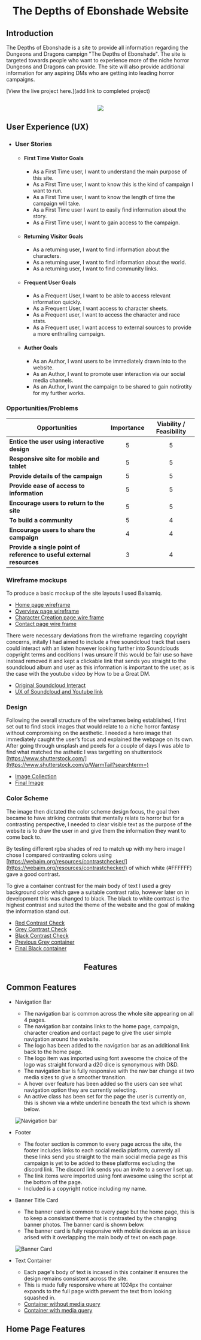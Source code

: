 <h1 align="center">The Depths of Ebonshade Website</h1>

## Introduction
The Depths of Ebonshade is a site to provide all information regarding the Dungeons and Dragons campign "The Depths of Ebonshade". The site is targeted towards people who want to experience more of the niche horror Dungeons and Dragons can provide. The site will also provide additional information for any aspiring DMs who are getting into leading horror campaigns.

[View the live project here.](add link to completed project)


<h2 align="center"><img src="assests/media/homepage-ux.png"></h2>

## User Experience (UX)

-   ### User Stories

    -   #### First Time Visitor Goals

        * As a First Time user, I want to understand the main purpose of this site.
        * As a First Time user, I want to know this is the kind of campaign I want to run.
        * As a First Time user, I want to know the length of time the campaign will take.
        * As a First Time user I want to easily find information about the story.
        * As a First Time user, I want to gain access to the campaign.
        

    -   #### Returning Visitor Goals 

        * As a returning user, I want to find information about the characters.
        * As a returning user, I want to find information about the world.
        * As a returning user, I want to find community links.

    -   #### Frequent User Goals

        * As a Frequent User, I want to be able to access relevant information quickly.
        * As a Frequent User, I want access to character sheets.
        * As a Frequent user, I want to access the character and race stats.
        * As a Frequent user, I want access to external sources to provide a more enthralling campaign.

    -   #### Author Goals

        * As an Author, I want users to be immediately drawn into to the website.
        * As an Author, I want to promote user interaction via our social media channels.
        * As an Author, I want the campaign to be shared to gain notirotity for my further works.  


### Opportunities/Problems

|Opportunities | Importance | Viability / Feasibility
|-----|:------:|:-----:|
|**Entice the user using interactive design** | 5 | 5 |
|**Responsive site for mobile and tablet** | 5 | 5 |
|**Provide details of the campaign**  | 5 | 5 |
|**Provide ease of access to information** | 5 | 5 |
|**Encourage users to return to the site** | 5 | 5 |
|**To build a community**   | 5 | 4 |
|**Encourage users to share the campaign** | 4 | 4 |
|**Provide a single point of reference to useful external resources** | 3 | 4 |



### Wireframe mockups
To produce a basic mockup of the site layouts I used Balsamiq. 

* [Home page wireframe](assests/wireframes/homepage-wireframe.png)
* [Overview page wireframe](assests/wireframes/overview-wireframe.png)
* [Character Creation page wire frame](assests/wireframes/charactercreation-wireframe.png)
* [Contact page wire frame](assests/wireframes/contact-wireframe.png)

There were necessary deviations from the wireframe regarding copyright concerns, initally I had aimed to include a free soundcloud track that users could interact with an listen however looking further into Soundclouds copyright terms and coditions I was unsure if this would be fair use so have instead removed it and kept a clickable link that sends you straight to the soundcloud album and user as this information is important to the user, as is the case with the youtube video by How to be a Great DM. 

* [Original Soundcloud Interact](assests/media/ux-changes/soundcloud-issue.png)
* [UX of Soundcloud and Youtube link](assests/media/ux-changes/link-only.png)


### Design

Following the overall structure of the wireframes being established, I first set out to find stock images that would relate to a niche horror fantasy without compromising on the aesthetic. I needed a hero image that immediately caught the user’s focus and explained the webpage on its own. After going through unsplash and pexels for a couple of days I was able to find what matched the asthetic I was targetting on shutterstock [https://www.shutterstock.com/](https://www.shutterstock.com/g/WarmTail?searchterm=)

* [Image Collection](assests/media/image-collage.png)
* [Final Image](assests/images/hero-2560.jpg)

### Color Scheme

The image then dictated the color scheme design focus, the goal then became to have striking contrasts that mentally relate to horror but for a contrasting perspective, I needed to clear visible text as the purpose of the website is to draw the user in and give them the information they want to come back to.

By testing different rgba shades of red to match up with my hero image I chose I compared contrasting colors using [https://webaim.org/resources/contrastchecker/](https://webaim.org/resources/contrastchecker/) of which white (#FFFFFF) gave a good contrast. 

To give a container contrast for the main body of text I used a grey background color which gave a suitable contrast ratio, however later on in development this was changed to black. The black to white contrast is the highest contrast and suited the theme of the website and the goal of making the information stand out. 

* [Red Contrast Check](assests/media/ux-changes/contrast-red.png)
* [Grey Contrast Check](assests/media/ux-changes/grey-contrast.png)
* [Black Contrast Check](assests/media/ux-changes/contrast-black.png)
* [Previous Grey container](assests/media/ux-changes/grey-container.png)
* [Final Black container](assests/media/ux-changes/black-container.png)

<h2 align="center">Features</h2>

## Common Features

* Navigation Bar

    - The navigation bar is common across the whole site appearing on all 4 pages.
    - The navigation bar contains links to the home page, campaign, character creation and contact page to give the user simple navigation around the website.
    - The logo has been added to the navigation bar as an additional link back to the home page.
    - The logo item was imported using font awesome the choice of the logo was straight forward a d20 dice is synonymous with D&D.
    - The navigation bar is fully responsive with the nav bar change at two media sizes to give a smoother transition. 
    -  A hover over feature has been added so the users can see what navigation option they are currently selecting.
    - An active class has been set for the page the user is currently on, this is shown via a white underline beneath the text which is shown below. 

    ![Navigation bar](assests/media/ux-changes/nabar.png)

* Footer 

    - The footer section is common to every page across the site, the footer includes links to each social media platform, currently all these links send you straight to the main social media page as this campaign is yet to be added to these platforms excluding the discord link. The discord link sends you an invite to a server I set up.
    - The link items were imported using font awesome using the script at the bottom of the page. 
    - Included is a copyright notice including my name.

* Banner Title Card

    - The banner card is common to every page but the home page, this is to keep a consistant theme that is contrasted by the changing banner photos. The banner card is shown below.
    - The banner card is fully responsive with moblie devices as an issue arised with it overlapping the main body of text on each page. 

    ![Banner Card](assests/media/ux-changes/banner-card.png)

* Text Container

    - Each page's body of text is incased in this container it ensures the design remains consistent across the site.
    - This is made fully responsive where at 1024px the container expands to the full page width prevent the text from looking squashed in. 

    * [Container without media query](assests/media/container-without-med.png)
    * [Container with media query](assests/media/container-with-med.png)

## Home Page Features














        
